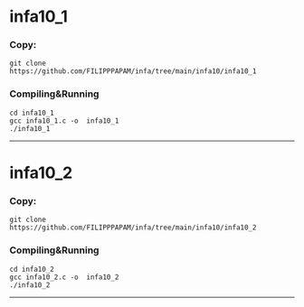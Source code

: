 # infa10_1
### Copy:
```git clone https://github.com/FILIPPPAPAM/infa/tree/main/infa10/infa10_1```
### Compiling&Running
```cd infa10_1```  
```gcc infa10_1.c -o  infa10_1```  
```./infa10_1```  
***
# infa10_2
### Copy:
```git clone https://github.com/FILIPPPAPAM/infa/tree/main/infa10/infa10_2```
### Compiling&Running
```cd infa10_2```  
```gcc infa10_2.c -o  infa10_2```  
```./infa10_2```  
***
